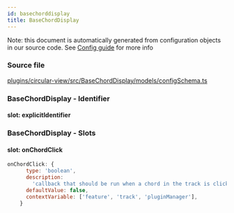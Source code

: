 ```yaml
---
id: basechorddisplay
title: BaseChordDisplay
---
```


Note: this document is automatically generated from configuration objects in our
source code. See [Config guide](/docs/config_guide) for more info

### Source file

[plugins/circular-view/src/BaseChordDisplay/models/configSchema.ts](https://github.com/GMOD/jbrowse-components/blob/main/plugins/circular-view/src/BaseChordDisplay/models/configSchema.ts)

### BaseChordDisplay - Identifier

#### slot: explicitIdentifier

### BaseChordDisplay - Slots

#### slot: onChordClick

```js
onChordClick: {
      type: 'boolean',
      description:
        'callback that should be run when a chord in the track is clicked',
      defaultValue: false,
      contextVariable: ['feature', 'track', 'pluginManager'],
    }
```
